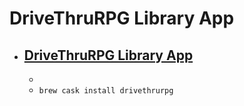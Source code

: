 # DriveThruRPG Library App
- [DriveThruRPG Library App](https://www.drivethrurpg.com/library_client.php)
  - 
  - 
  - `brew cask install drivethrurpg`
